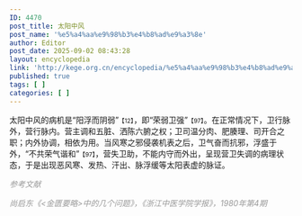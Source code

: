 ```yaml
---
ID: 4470
post_title: 太阳中风
post_name: '%e5%a4%aa%e9%98%b3%e4%b8%ad%e9%a3%8e'
author: Editor
post_date: 2025-09-02 08:43:28
layout: encyclopedia
link: 'http://kege.org.cn/encyclopedia/%e5%a4%aa%e9%98%b3%e4%b8%ad%e9%a3%8e'
published: true
tags: [ ]
categories: [ ]
---
```

太阳中风的病机是“阳浮而阴弱”<span style="font-size: 8pt;">【12】</span>，即“荣弱卫强”<span style="font-size: 8pt;">【97】</span>。在正常情况下，卫行脉外，营行脉内。营主调和五脏、洒陈六腑之权；卫司温分肉、肥腠理、司开合之职；内外协调，相依为用。当风寒之邪侵袭机表之后，卫气奋而抗邪，浮盛于外，“不共荣气谐和”<span style="font-size: 8pt;">【97】</span>，营失卫助，不能内守而外出，呈现营卫失调的病理状态，于是出现恶风寒、发热、汗出、脉浮缓等太阳表虚的脉证。

<span style="color: #999999;"><em>参考文献</em></span>

<span style="color: #999999;"><em>尚启东《&lt;金匮要略&gt;中的几个问题》，《浙江中医学院学报》，1980年第4期</em></span>